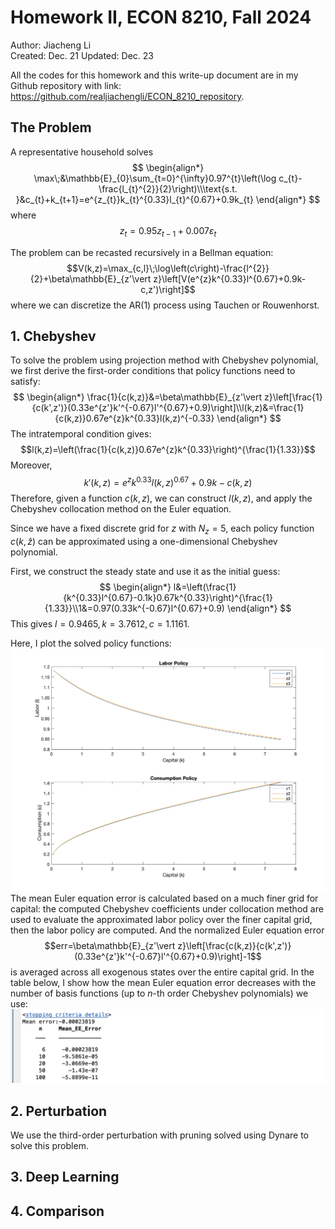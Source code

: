 # Homework II, ECON 8210, Fall 2024
Author: Jiacheng Li  
Created: Dec. 21
Updated: Dec. 23


All the codes for this homework and this write-up document are in my Github repository with link: https://github.com/realjiachengli/ECON_8210_repository.


## The Problem
A representative household solves 
$$
\begin{align*}
    \max\;&\mathbb{E}_{0}\sum_{t=0}^{\infty}0.97^{t}\left(\log c_{t}-\frac{l_{t}^{2}}{2}\right)\\\text{s.t. }&c_{t}+k_{t+1}=e^{z_{t}}k_{t}^{0.33}l_{t}^{0.67}+0.9k_{t}
\end{align*}
$$ where $$z_{t}=0.95z_{t-1}+0.007\varepsilon_{t}$$

The problem can be recasted recursively in a Bellman equation: 
$$V(k,z)=\max_{c,l}\;\log\left(c\right)-\frac{l^{2}}{2}+\beta\mathbb{E}_{z'\vert z}\left[V(e^{z}k^{0.33}l^{0.67}+0.9k-c,z')\right]$$
where we can discretize the AR(1) process using Tauchen or Rouwenhorst. 


## 1. Chebyshev
To solve the problem using projection method with Chebyshev polynomial, we first derive the first-order conditions that policy functions need to satisfy: 
$$
\begin{align*}
    \frac{1}{c(k,z)}&=\beta\mathbb{E}_{z'\vert z}\left[\frac{1}{c(k',z')}(0.33e^{z'}k'^{-0.67}l'^{0.67}+0.9)\right]\\l(k,z)&=\frac{1}{c(k,z)}0.67e^{z}k^{0.33}l(k,z)^{-0.33}
\end{align*}
$$
The intratemporal condition gives: 
$$l(k,z)=\left(\frac{1}{c(k,z)}0.67e^{z}k^{0.33}\right)^{\frac{1}{1.33}}$$
Moreover, $$k'(k,z)=e^{z}k^{0.33}l(k,z)^{0.67}+0.9k-c(k,z)$$
Therefore, given a function $c(k,z)$, we can construct $l(k,z)$, and apply the Chebyshev collocation method on the Euler equation.

Since we have a fixed discrete grid for $z$ with $N_z = 5$, each policy function $c(k,\hat{z})$ can be approximated using a one-dimensional Chebyshev polynomial. 

First, we construct the steady state and use it as the initial guess: 
$$
\begin{align*}
l&=\left(\frac{1}{k^{0.33}l^{0.67}-0.1k}0.67k^{0.33}\right)^{\frac{1}{1.33}}\\1&=0.97(0.33k^{-0.67}l^{0.67}+0.9)
\end{align*}
$$
This gives $l = 0.9465, k=3.7612, c=1.1161$.

Here, I plot the solved policy functions:  
![alt text](policyfunctions.png)
The mean Euler equation error is calculated based on a much finer grid for capital: the computed Chebyshev coefficients under collocation method are used to evaluate the approximated labor policy over the finer capital grid, then the labor policy are computed. And the normalized Euler equation error 
$$err=\beta\mathbb{E}_{z'\vert z}\left[\frac{c(k,z)}{c(k',z')}(0.33e^{z'}k'^{-0.67}l'^{0.67}+0.9)\right]-1$$
is averaged across all exogenous states over the entire capital grid.
In the table below, I show how the mean Euler equation error decreases with the number of basis functions (up to $n$-th order Chebyshev polynomials) we use:   
![alt text](image-1.png)


## 2. Perturbation
We use the third-order perturbation with pruning solved using Dynare to solve this problem.



## 3. Deep Learning




## 4. Comparison

